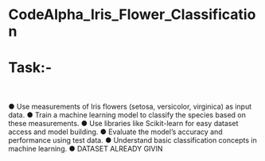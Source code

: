 # CodeAlpha_Iris_Flower_Classification

<h1>Task:-</h1>
<br>
<br>
● Use measurements of Iris flowers (setosa, versicolor, virginica) as input data.
● Train a machine learning model to classify the species based on these measurements.
● Use libraries like Scikit-learn for easy dataset access and model building.
● Evaluate the model’s accuracy and performance using test data.
● Understand basic classification concepts in machine learning.
● DATASET ALREADY GIVIN




